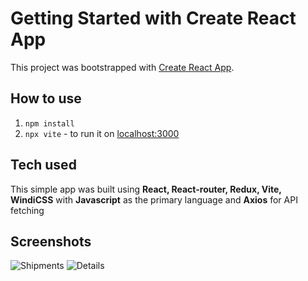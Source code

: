 # Getting Started with Create React App

This project was bootstrapped with [Create React App](https://github.com/facebook/create-react-app).

## How to use
1. `npm install`
3. `npx vite` - to run it on [localhost:3000](localhost:3000)

## Tech used
This simple app was built using __React, React-router, Redux, Vite, WindiCSS__ with __Javascript__ as the primary language and __Axios__ for API fetching

## Screenshots
![Shipments](public/src/imgs/Shipments.png "Shipments")
![Details](public/src/imgs/ShipmentDetails.png "Details")
